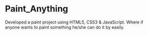 # Paint_Anything
Developed a paint project using HTML5, CSS3 & JavaScript. Where if anyone wants to paint something he/she can do it by easily.
